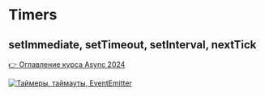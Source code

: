 # Timers
## setImmediate, setTimeout, setInterval, nextTick

[👉 Оглавление курса Async 2024](https://github.com/HowProgrammingWorks/Index/blob/master/Courses/Async-2024.md)

[![Таймеры, таймауты, EventEmitter](https://img.youtube.com/vi/LK2jveAnRNg/0.jpg)](https://www.youtube.com/watch?v=LK2jveAnRNg)
